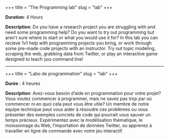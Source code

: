 +++
title = "The Programming lab"
slug = "lab"
+++ 

**Duration**: 4 Hours 

**Description**: Do you have a research project you are struggling with and need some programming help? Do you want to try out programming but aren't sure where to start or what you would use it for? In this lab you can recieve 1v1 help with programming projects you bring, or work through some pre-made code projects with an instructor. Try out topic modeling, scraping the web, grabbing data from Twitter, or play an interactive game designed to teach you command line!
<br>

---

+++
title = "Labo de programmation"
slug = "lab"
+++

**Durée** : 4 heures 

**Description**: Avez-vous besoin d’aide en programmation pour votre projet? Vous voulez commencer à programmer, mais ne savez pas trop par où commencer ni en quoi cela peut vous être utile? Un membre de notre équipe technique peut vous aider à résoudre ces problèmes ou vous présenter des exemples concrets de code qui pourrait vous sauver un temps précieux. Expérimentez avec la modélisation thématique, le moissonnage du Web, l’importation de données Twitter, ou apprenez à travailler en ligne de commande avec notre jeu interactif.
